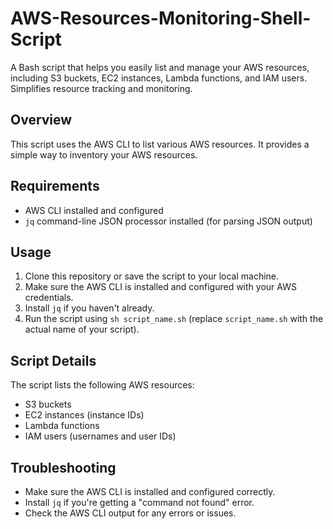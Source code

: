 # AWS-Resources-Monitoring-Shell-Script
A Bash script that helps you easily list and manage your AWS resources, including S3 buckets, EC2 instances, Lambda functions, and IAM users. Simplifies resource tracking and monitoring.

## Overview
This script uses the AWS CLI to list various AWS resources. It provides a simple way to inventory your AWS resources.

## Requirements
* AWS CLI installed and configured
* `jq` command-line JSON processor installed (for parsing JSON output)

## Usage
1. Clone this repository or save the script to your local machine.
2. Make sure the AWS CLI is installed and configured with your AWS credentials.
3. Install `jq` if you haven't already.
4. Run the script using `sh script_name.sh` (replace `script_name.sh` with the actual name of your script).

## Script Details
The script lists the following AWS resources:

* S3 buckets
* EC2 instances (instance IDs)
* Lambda functions
* IAM users (usernames and user IDs)

## Troubleshooting
* Make sure the AWS CLI is installed and configured correctly.
* Install `jq` if you're getting a "command not found" error.
* Check the AWS CLI output for any errors or issues.
